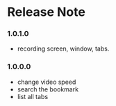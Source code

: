 # Release Note

### 1.0.1.0

- recording screen, window, tabs.

### 1.0.0.0

- change video speed
- search the bookmark
- list all tabs
